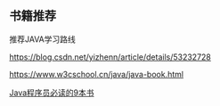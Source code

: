 





## 书籍推荐

推荐JAVA学习路线

https://blog.csdn.net/yizhenn/article/details/53232728

https://www.w3cschool.cn/java/java-book.html

[Java程序员必读的9本书](https://droidyue.com/blog/2014/11/30/java-programmer-must-read-these-9-books/) 





























